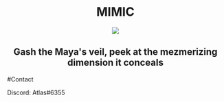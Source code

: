 <div align="center">
  <h1> MIMIC </h1>
  <img src="https://lavaligiadellartista.files.wordpress.com/2015/10/lucio-fontana-attese-1968.jpg?w=640">
  <h2> Gash the Maya's veil, peek at the mezmerizing dimension it conceals </h1>
</div>

#Contact

Discord: Atlas#6355
